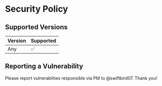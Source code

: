 # Security Policy

## Supported Versions

| Version | Supported          |
| ------- | ------------------ |
| Any   | :white_check_mark: |


## Reporting a Vulnerability

Please report vulnerabilties responsible via PM to @swiftbird07.
Thank you!
